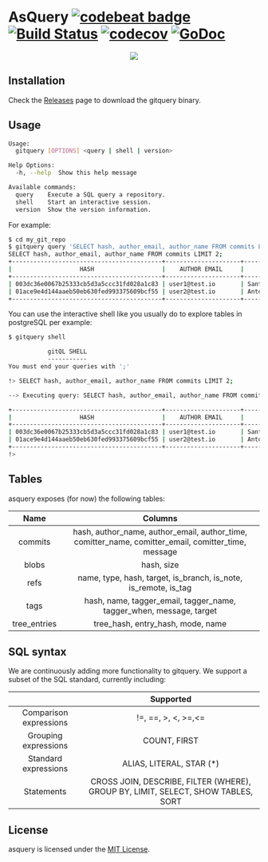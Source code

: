 # AsQuery  <a href="https://codebeat.co/projects/github-com-sqle-gitql"><img alt="codebeat badge" src="https://codebeat.co/badges/d797a013-326b-4686-a1a7-adcb3039f65c" /></a> <a href="https://travis-ci.org/sqle/gitquery"><img alt="Build Status" src="https://travis-ci.org/sqle/gitquery.svg?branch=master" /></a> <a href="https://codecov.io/gh/sqle/gitquery"><img alt="codecov" src="https://codecov.io/gh/sqle/gitquery/branch/master/graph/badge.svg" /></a> <a href="https://godoc.org/gopkg.in/sqle/gitquery.v0"><img alt="GoDoc" src="https://godoc.org/gopkg.in/sqle/gitquery.v0?status.svg" /></a>

<div style="text-align:center"><img src ="assets/tty.gif"/></div>

## Installation

Check the [Releases](https://github.com/sqle/gitquery/releases) page to download
the gitquery binary.

## Usage

```bash
Usage:
  gitquery [OPTIONS] <query | shell | version>

Help Options:
  -h, --help  Show this help message

Available commands:
  query    Execute a SQL query a repository.
  shell    Start an interactive session.
  version  Show the version information.
```

For example:

```bash
$ cd my_git_repo
$ gitquery query 'SELECT hash, author_email, author_name FROM commits LIMIT 2;' 
SELECT hash, author_email, author_name FROM commits LIMIT 2;
+------------------------------------------+---------------------+-----------------------+
|                   HASH                   |    AUTHOR EMAIL     |      AUTHOR NAME      |
+------------------------------------------+---------------------+-----------------------+
| 003dc36e0067b25333cb5d3a5ccc31fd028a1c83 | user1@test.io       | Santiago M. Mola      |
| 01ace9e4d144aaeb50eb630fed993375609bcf55 | user2@test.io       | Antonio Navarro Perez |
+------------------------------------------+---------------------+-----------------------+
```

You can use the interactive shell like you usually do to explore tables in postgreSQL per example:

```bash
$ gitquery shell

           gitQL SHELL
           -----------
You must end your queries with ';'

!> SELECT hash, author_email, author_name FROM commits LIMIT 2;

--> Executing query: SELECT hash, author_email, author_name FROM commits LIMIT 2;

+------------------------------------------+---------------------+-----------------------+
|                   HASH                   |    AUTHOR EMAIL     |      AUTHOR NAME      |
+------------------------------------------+---------------------+-----------------------+
| 003dc36e0067b25333cb5d3a5ccc31fd028a1c83 | user1@test.io       | Santiago M. Mola      |
| 01ace9e4d144aaeb50eb630fed993375609bcf55 | user2@test.io       | Antonio Navarro Perez |
+------------------------------------------+---------------------+-----------------------+
!>  
```

## Tables

asquery exposes (for now) the following tables:

|     Name     |                                               Columns                                               |
|:------------:|:---------------------------------------------------------------------------------------------------:|
|    commits   | hash, author_name, author_email, author_time, comitter_name, comitter_email, comitter_time, message |
|     blobs    | hash, size                                                                                          |
|  refs        | name, type, hash, target, is_branch, is_note, is_remote, is_tag                                     |
|     tags     | hash, name, tagger_email, tagger_name, tagger_when, message, target                                 |
| tree_entries | tree_hash, entry_hash, mode, name                                                                   |

## SQL syntax

We are continuously adding more functionality to gitquery. We support a subset of the SQL standard, currently including:

|                        |                                     Supported                                     |
|:----------------------:|:---------------------------------------------------------------------------------:|
| Comparison expressions |                                !=, ==, >, <, >=,<=                                |
|  Grouping expressions  |                                    COUNT, FIRST                                   |
|  Standard expressions  |                              ALIAS, LITERAL, STAR (*)                             |
|       Statements       | CROSS JOIN, DESCRIBE, FILTER (WHERE), GROUP BY, LIMIT, SELECT, SHOW TABLES, SORT  |

## License

asquery is licensed under the [MIT License](https://github.com/sqle/gitquery/blob/master/LICENSE).
